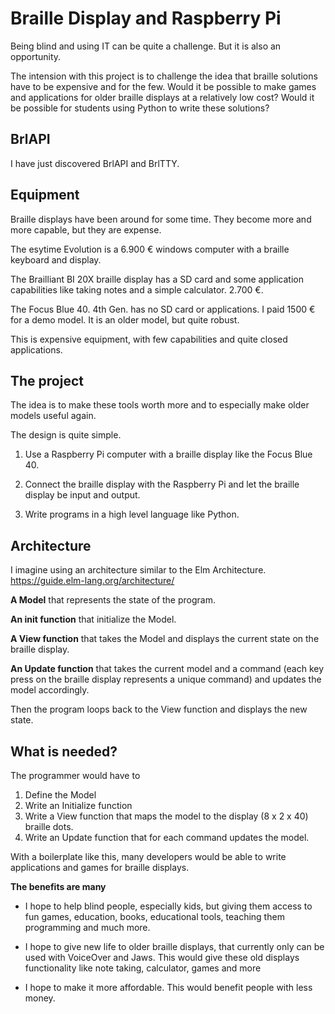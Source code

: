 # Braille Display and Raspberry Pi

Being blind and using IT can be quite a challenge. But it is also an opportunity.

The intension with this project is to challenge the idea that braille solutions have to be expensive and for the few. Would it be possible to make games and applications for older braille displays at a relatively low cost? Would it be possible for students using Python to write these solutions?

## BrlAPI

I have just discovered BrlAPI and BrlTTY.

## Equipment

Braille displays have been around for some time.
They become more and more capable, but they are expense.


The esytime Evolution is a 6.900 € windows computer with a braille keyboard and display.

The Brailliant BI 20X braille display has a SD card and some application capabilities like taking notes and a simple calculator. 2.700 €.

The Focus Blue 40. 4th Gen. has no SD card or applications.
I paid 1500 € for a demo model. It is an older model, but quite robust.

This is expensive equipment, with few capabilities and quite closed applications.

## The project

The idea is to make these tools worth more and to especially make older models useful again.

The design is quite simple.

1) Use a Raspberry Pi computer with a braille display like the Focus Blue 40.

2) Connect the braille display with the Raspberry Pi and let the braille display be input and output.

3) Write programs in a high level language like Python.

## Architecture

I imagine using an architecture similar to the Elm Architecture.
https://guide.elm-lang.org/architecture/

**A Model** that represents the state of the program.

**An init function** that initialize the Model.

**A View function** that takes the Model and displays the current state on the braille display.

**An Update function** that takes the current model and a command (each key press on the braille display represents a unique command) and updates the model accordingly.

Then the program loops back to the View function and displays the new state.

## What is needed?

The programmer would have to
1) Define the Model
2) Write an Initialize function
3) Write a View function that maps the model to the display (8 x 2 x 40) braille dots.
4) Write an Update function that for each command updates the model.

With a boilerplate like this, many developers would be able to write applications and games for braille displays.

**The benefits are many**

- I hope to help blind people, especially kids, but giving them access to fun games, education, books, educational tools, teaching them programming and much more.

- I hope to give new life to older braille displays, that currently only can be used with VoiceOver and Jaws. This would give these old displays functionality like note taking, calculator, games and more

- I hope to make it more affordable. This would benefit people with less money.
